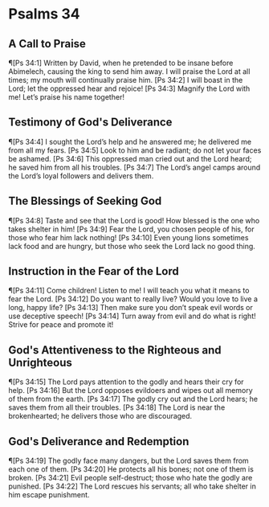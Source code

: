 # Psalms 34

## A Call to Praise
¶[Ps 34:1] Written by David, when he pretended to be insane before Abimelech, causing the king to send him away. I will praise the Lord at all times; my mouth will continually praise him.
[Ps 34:2] I will boast in the Lord; let the oppressed hear and rejoice!
[Ps 34:3] Magnify the Lord with me! Let’s praise his name together!

## Testimony of God's Deliverance
¶[Ps 34:4] I sought the Lord’s help and he answered me; he delivered me from all my fears.
[Ps 34:5] Look to him and be radiant; do not let your faces be ashamed.
[Ps 34:6] This oppressed man cried out and the Lord heard; he saved him from all his troubles.
[Ps 34:7] The Lord’s angel camps around the Lord’s loyal followers and delivers them.

## The Blessings of Seeking God
¶[Ps 34:8] Taste and see that the Lord is good! How blessed is the one who takes shelter in him!
[Ps 34:9] Fear the Lord, you chosen people of his, for those who fear him lack nothing!
[Ps 34:10] Even young lions sometimes lack food and are hungry, but those who seek the Lord lack no good thing.

## Instruction in the Fear of the Lord
¶[Ps 34:11] Come children! Listen to me! I will teach you what it means to fear the Lord.
[Ps 34:12] Do you want to really live? Would you love to live a long, happy life?
[Ps 34:13] Then make sure you don’t speak evil words or use deceptive speech!
[Ps 34:14] Turn away from evil and do what is right! Strive for peace and promote it!

## God's Attentiveness to the Righteous and Unrighteous
¶[Ps 34:15] The Lord pays attention to the godly and hears their cry for help.
[Ps 34:16] But the Lord opposes evildoers and wipes out all memory of them from the earth.
[Ps 34:17] The godly cry out and the Lord hears; he saves them from all their troubles.
[Ps 34:18] The Lord is near the brokenhearted; he delivers those who are discouraged.

## God's Deliverance and Redemption
¶[Ps 34:19] The godly face many dangers, but the Lord saves them from each one of them.
[Ps 34:20] He protects all his bones; not one of them is broken.
[Ps 34:21] Evil people self-destruct; those who hate the godly are punished.
[Ps 34:22] The Lord rescues his servants; all who take shelter in him escape punishment.
